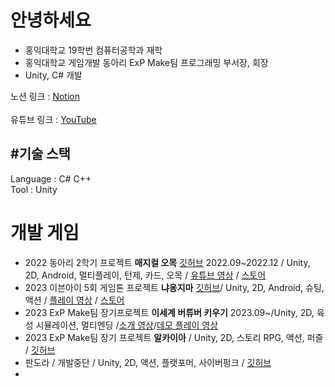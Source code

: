 # 안녕하세요
+ 홍익대학교 19학번 컴퓨터공학과 재학
+ 홍익대학교 게임개발 동아리 ExP Make팀 프로그래밍 부서장, 회장
+ Unity, C# 개발 <br/> 

노션 링크 : [Notion](https://www.notion.so/Game-Client-Programmer-89855183dd7848bb8800edf8a5083472)<br/> <br/> 
유튜브 링크 : [YouTube](https://www.youtube.com/@user-iz3rb7fz7i/videos)

#기술 스택
---
Language : C# C++<br/> 
Tool : Unity
# 개발 게임
+ 2022 동아리 2학기 프로젝트 **매지컬 오목** [깃허브](https://github.com/nilbace/Oh-MOK) 2022.09~2022.12 / Unity, 2D, Android, 멀티플레이, 턴제, 카드, 오목 / [유튜브 영상](https://youtu.be/tbGnyxyPQ7c) / [스토어](https://play.google.com/store/apps/details?id=com.ExPStudio.MagicalGomoku)
+ 2023 이븐아이 5회 게임톤 프로젝트 **냐옹지마** [깃허브](https://github.com/nilbace/Nyaongjima)/ Unity, 2D, Android, 슈팅, 액션 / [플레이 영상](https://youtu.be/bYxA2JnjhhM) / [스토어](https://play.google.com/store/apps/details?id=com.Team8.Nyaongjima&pcampaignid=web_share)
+ 2023 ExP Make팀 장기프로젝트 **이세계 버튜버 키우기** 2023.09~/Unity, 2D, 육성 시뮬레이션, 멀티엔딩 /[소개 영상](https://youtu.be/Z7XscbNfE8s)/[데모 플레이 영상](https://youtu.be/dZkE43PHWPg)
+ 2023 ExP Make팀 장기 프로젝트 **알카이아** / Unity, 2D, 스토리 RPG, 액션, 퍼즐 / [깃허브](https://github.com/nilbace/Alkayia)
+ 판도라      / 개발중단 / Unity, 2D, 액션, 플랫포머, 사이버펑크  / [깃허브](https://github.com/nilbace/Project_Pandora)
+ 

<!--
**nilbace/nilbace** is a ✨ _special_ ✨ repository because its `README.md` (this file) appears on your GitHub profile.

Here are some ideas to get you started:

- 🔭 I’m currently working on ...
- 🌱 I’m currently learning ...
- 👯 I’m looking to collaborate on ...
- 🤔 I’m looking for help with ...
- 💬 Ask me about ...
- 📫 How to reach me: ...
- 😄 Pronouns: ...
- ⚡ Fun fact: ...
-->
